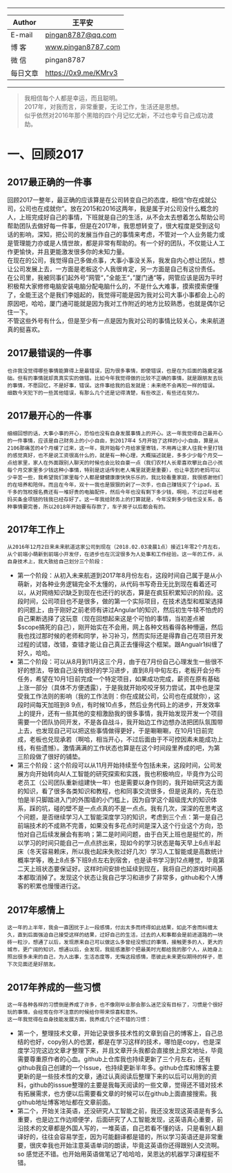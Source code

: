 ****
|Author|王平安|
|---|---
|E-mail|pingan8787@qq.com
|博  客|www.pingan8787.com
|微  信|pingan8787
|每日文章|https://0x9.me/KMrv3
****
  
> 我相信每个人都是幸运，而且聪明。  
> 2017年，对我而言，非常重要，无论工作，生活还是思想。  
> 似乎依然对2016年那个黑暗的四个月记忆尤新，不过也幸亏自己成功渡劫。

# 一、回顾2017

## 2017最正确的一件事
   回顾2017一整年，最正确的应该算是在公司转变自己的态度，相信“你在成就公司，公司也在成就你”。放在2015和2016这两年，我是属于对公司没什么概念的人，上班完成好自己的事情，下班就是自己的生活，从不会太去想着怎么帮助公司帮助团队去做好每一件事，但是在2017年，我思想转变了，很大程度是受到这句话的影响，深知，把公司的发展当作自己的事情来考虑，不管对一个人业务能力或是管理能力亦或是人情世故，都是非常有帮助的。有一个好的团队，不仅能让人工作更愉快，并且更能激发很多你的未知力量。  
    在现在的公司，我觉得自己多做点事，大事小事没关系，我发自内心想让团队，想让公司发展上去，一方面是老板这个人我很肯定，另一方面是自己有这份责任。  
在公司里，我被同事们起外号”网管“，”全能王“，”厦门通“等，网管应该是因为平时积极帮大家修修电脑安装电脑分配电脑什么的，不是什么大难事，摸索摸索便懂了，全能王这个是我们李姐起的，我觉得可能是因为我对公司大事小事都会上心的原因吧，哈哈，厦门通可能就是因为我对工作附近的地方比较熟悉，也就是偶尔记住一下。  
    不管这些外号有什么，但是至少有一点是因为我对公司的事情比较关心，未来航道真的挺喜欢。  

## 2017最错误的一件事
    也许我没觉得哪些事情能算得上是最错误，因为很多事情，即使错误，也是在为后面的路奠定基础。但有的事情就却真真实实的做错。比如今年我觉得做的比较不正确的事情，就是跟朋友去玩的事情，不愿回忆，不是好事，错误。这件事给我的启发就是：未来绝不会再犯一样的错误。  
    细数今天犯下的一些其他错误，有那么几个还是记得清楚，有些改正，有些还在努力。  

## 2017最开心的一件事
    细细回想的话，大事小事的开心，恐怕也没有自身发展事情上的开心。这一年我觉得自己最开心的一件事情，应该是自己财务上的小小自由，到2017年4 5月开始了这样的小小自由，算是从2106那痛苦的4个月缓了过来，这一年，我开始每个月给家里寄钱，不用再让家人往我卡里打钱的感觉真好，也不是说工资很高什么的，就是有一种心理，大概描述就是，多多少少每个月交一点给家里，家人在外面跟别人聊天的时候也会比较自豪一点（我们农村人长辈喜欢攀比自己小孩每个月交家里多少钱这种小事情，特别是这话传到老人嘴里就更是重要），也让辛苦的老妈可以少辛苦一些，我希望我们家里每个人都是健健康康快快乐乐的，我比较看重家庭，我很感谢他们的在培养和陪伴。而且在今年，双十一我也是狠狠的剁了一次手，也自己赚钱买了个ipad，五千多的驾校报名费还有一堆好贵的电脑配件，然后今年也没有剩下多少钱，啊哈，不过过年给老妈买条金项链的钱我已经存好了。这一年我给财务上的打算就是，今年没剩多少钱也没关系，各种事情要完善，所以2018年开始要有存款了，车子房子以后都会有的。  

## 2017年工作上
    从2016年12月2日来未来航道这家公司到现在（2018.02.03凌晨1点）接近1年零2个月左右，从个前端小萌新到前端小开发仔，在进步也在沉淀很多为人处事和工作经验。这一年的工作，从自身技术上，我大致给自己划分三个阶段：  
   * 第一个阶段：从初入未来航道到2017年8月份左右，这段时间自己属于是从小萌新，对各种业务逻辑完全不太懂的，从代码书写奇丑无比到现在看着还可以，从对网络知识缺乏到现在也还行的状态，算是在疯狂积累知识的阶段。这段时间，公司项目也不是很多，做的第一个实际项目，在技术选型和框架选择的问题上，由于刚好之前老师有讲过Angular1的知识，然后初生牛犊不怕虎的自己果断选择了这玩意（现在回想起来这是个可怕的事情，当初差点被$scope搞死的自己），刚开始实在不会用，网上各种文档看得各种懵逼，然后我也找过那时候的老师和同学，补习补习，然而实际还是得靠自己在项目开发过程的试错，改错，查错才能让自己真正去懂得这个框架。跟Angualr1纠缠了好久，哈哈。  
   * 第二个阶段：可以从8月到11月这三个月，由于在7月份自己心理发生一些很不好的想法，导致自己没有很好的学习进步，直到8月中旬左右，老板开会分布任务，希望在10月1日前完成一个特定项目，如果成功完成，薪资在原有基础上涨一部分（具体不方便透露），于是我就开始咬咬牙努力尝试，其中也是深受我工作法则的影响（我的工作法则：你在成就公司，公司也在成就你），这段时间每天加班到8 9点，有时候10点多，然后业务代码上的进步，开发效率上的提升，还有一些其他的变相激励我的很多事情，我开始发现开发一个项目需要一个团队协同开发，不是各自战斗，我开始边工作边想办法把团队氛围带上去，也发现自己可以把这些事情做得更好，于是唰唰唰，在10月1日前完成，老板也兑现承若（啊哈，相当开心，不过后面由于不可控因素未能成功上线，有些遗憾）。激情满满的工作状态也算是在这个时间段里养成的吧，为第三阶段做了很好的铺垫。  
   * 第三个阶段：这个阶段可以从11月开始持续至今包括未来，这段时间，公司发展方向开始转向AI人工智能的研究探索和实践，我也积极响应，毕竟作为公司老员工（公司团队重新组建快一年）也是需要以身作则的，我开始研究这方面的知识，看了很多各类知识和教程，也和同事交流很多，但是说真的，先在恐怕是半只脚踏进入门的外围墙的小门槛上，因为自学这个超级庞大的知识体系，踩的坑，碰的壁不是一点点真的不是一点点。我有几次，深深的在思考这个问题，是否继续学习人工智能深度学习的知识，考虑到三个点：第一是自己前端技术的不成熟不完善，如果没有多花点时间是深入这个行业这个方向，恐怕对自己后续发展会有影响；第二是时间问题，由于白天上班也是挺忙的，所以学习的时间只能自己一点点挤出来，现如今的学习状态是每天早上6点半起床（冬天容易赖床，所以我也起床失败过好几次）学习人工智能或是高数统计概率学等，晚上8点多下班9点左右到宿舍，也是读书学习到12点睡觉，毕竟第二天上班状态要保证好。这样时间安排也延续到现在，我将自己的游戏时间基本都取消掉了。发现这个状态让我自己学习和进步了非常多，github和个人博客的积累也慢慢进行这。  

## 2017年感情上
    这一年的上半年，我会一直困扰于上一段感情，付出太多而终得如此结果，如此不舍而纠缠太久，直到后面强迫自己接受这样的结果，过好自己的生活，过去的人和事都会是前进道路的一块砖一粒沙，想通了以后，发现原来自己可以做这么多曾经没想过的事情，接触更多的人，更大的城市，更广阔的知识，想通以后，会发现，我挺感激那个把最美时光都给我的那个人，从她身上照出很多未来的自己，为人出事，生活态度等，无悔这段感情，愿彼此未来更似期待的样子，愿下次见面还是好朋友。 

## 2017年养成的一些习惯
    这一年各种各样的习惯倒是养成了许多，也不像刚毕业那会那么迷茫没有目标了，习惯是个很好玩的事情，会经常在你不注意的时候给你带来惊喜和意外。  
    这一年我觉得在自身技能发展方面，我养成几个还不错的习惯：  
* 第一个，整理技术文章，开始记录很多技术性的文章到自己的博客上，自己总结的也好，copy别人的也罢，都是在学习这样的技术，哪怕是copy，也是深度学习完这边文章才整理下来，并且文章开头我都会直接放上原文地址，毕竟需要尊重原作者的心血。github上仓库我也持续更新了三个月左右，还有github我自己创建的一个Issue，也持续更新半年多。github仓库和博客主要更新的是一些技术性的文章，通过认真阅读后整理下来的以后可以用到的资料，github的isssue整理的主要是我每天阅读的一些文章，觉得还不错对技术有拓展需求，也方便以后需要看文章的时候可以在github上面直接搜索。我github地址博客地址都在文章前面。  
* 第二个，开始关注英语，还没研究人工智能之前，我还没发现这英语是有多么重要，也是边工作边顺便学，后面研究了人工智能发现，这英语真心重要，前沿技术的文章都是外国人写的，一堆英语，自己若看不懂的话，只是看别人翻译好的，往往会容易学歪，因为可能翻译都是错的，所以学习英语还是非常重要，很庆幸我也开始注意英语单词的朗读，毕竟这英语你还得跟别人交流啊。so 感觉还不错。也开始用英语做笔记了哈哈哈，吴恩达的机器学习课程挺不错。  
                                                                                                                                                                                                                                                                                                                             
